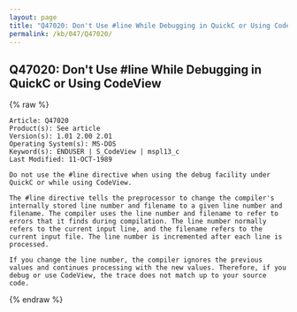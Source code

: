 ```yaml
---
layout: page
title: "Q47020: Don't Use #line While Debugging in QuickC or Using CodeView"
permalink: /kb/047/Q47020/
---
```


## Q47020: Don't Use #line While Debugging in QuickC or Using CodeView

{% raw %}

	Article: Q47020
	Product(s): See article
	Version(s): 1.01 2.00 2.01
	Operating System(s): MS-DOS
	Keyword(s): ENDUSER | S_CodeView | mspl13_c
	Last Modified: 11-OCT-1989
	
	Do not use the #line directive when using the debug facility under
	QuickC or while using CodeView.
	
	The #line directive tells the preprocessor to change the compiler's
	internally stored line number and filename to a given line number and
	filename. The compiler uses the line number and filename to refer to
	errors that it finds during compilation. The line number normally
	refers to the current input line, and the filename refers to the
	current input file. The line number is incremented after each line is
	processed.
	
	If you change the line number, the compiler ignores the previous
	values and continues processing with the new values. Therefore, if you
	debug or use CodeView, the trace does not match up to your source
	code.

{% endraw %}
